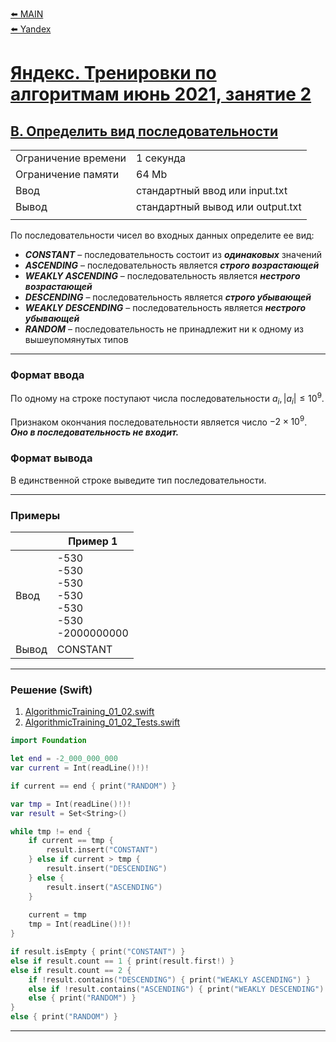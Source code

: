 [⬅️ MAIN][main]<br>[⬅️ Yandex][Yandex]  

[main]: ./../../../README.md
[Yandex]: ./../../README.md
[Yandex_AT_01_02_orig]: https://contest.yandex.ru/contest/27472
[Yandex_AT_01_02_B]: https://contest.yandex.ru/contest/27472/problems/B/


# [Яндекс. Тренировки по алгоритмам июнь 2021, занятие 2][Yandex_AT_01_02_orig]
## [B. Определить вид последовательности][Yandex_AT_01_02_B]


|||
|--------------------|---------------------------------|
|Ограничение времени |1 секунда                        |
|Ограничение памяти  |64 Mb                            |
|Ввод                |стандартный ввод или input.txt   |
|Вывод               |стандартный вывод или output.txt |
|||


По последовательности чисел во входных данных определите ее вид:
- ***CONSTANT*** – последовательность состоит из ***одинаковых*** значений
- ***ASCENDING*** – последовательность является ***строго возрастающей***
- ***WEAKLY ASCENDING*** – последовательность является ***нестрого возрастающей***
- ***DESCENDING*** – последовательность является ***строго убывающей***
- ***WEAKLY DESCENDING*** – последовательность является ***нестрого убывающей***
- ***RANDOM*** – последовательность не принадлежит ни к одному из вышеупомянутых типов


---
### Формат ввода
По одному на строке поступают числа последовательности ${a_i, |a_i| ≤ 10^9}$.

Признаком окончания последовательности является число ${-2× 10^9}$. ***Оно в последовательность не входит.***


### Формат вывода
В единственной строке выведите тип последовательности.


---
### Примеры
|       |Пример 1                                                   |
|-------|-----------------------------------------------------------|
|Ввод   |-530<br>-530<br>-530<br>-530<br>-530<br>-530<br>-2000000000|
|Вывод  |CONSTANT                                                   |


---
### Решение (Swift)
[AlgorithmicTraining_01_02]: ./../../YandexTasks.Swift/YandexTasks/Sources/YandexTasks/AlgorithmicTraining_01_02.swift
[AlgorithmicTraining_01_02_Tests]: ./../../YandexTasks.Swift/YandexTasks/Tests/YandexTasksTests/AlgorithmicTraining_01_02_Tests.swift

1. [AlgorithmicTraining_01_02.swift][AlgorithmicTraining_01_02]
2. [AlgorithmicTraining_01_02_Tests.swift][AlgorithmicTraining_01_02_Tests]


```swift
import Foundation

let end = -2_000_000_000
var current = Int(readLine()!)!

if current == end { print("RANDOM") }

var tmp = Int(readLine()!)!
var result = Set<String>()

while tmp != end {
    if current == tmp {
        result.insert("CONSTANT")
    } else if current > tmp {
        result.insert("DESCENDING")
    } else {
        result.insert("ASCENDING")
    }
    
    current = tmp
    tmp = Int(readLine()!)!
}

if result.isEmpty { print("CONSTANT") }
else if result.count == 1 { print(result.first!) }
else if result.count == 2 {
    if !result.contains("DESCENDING") { print("WEAKLY ASCENDING") }
    else if !result.contains("ASCENDING") { print("WEAKLY DESCENDING") }
    else { print("RANDOM") }
}
else { print("RANDOM") }
```


---